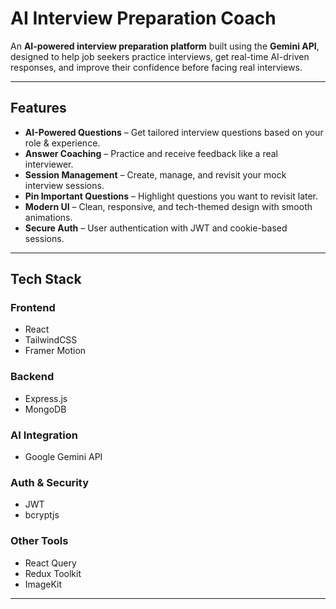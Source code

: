 #  AI Interview Preparation Coach

An **AI-powered interview preparation platform** built using the **Gemini API**, designed to help job seekers practice interviews, get real-time AI-driven responses, and improve their confidence before facing real interviews.

---

##  Features

-  **AI-Powered Questions** – Get tailored interview questions based on your role & experience.  
-  **Answer Coaching** – Practice and receive feedback like a real interviewer.  
-  **Session Management** – Create, manage, and revisit your mock interview sessions.  
-  **Pin Important Questions** – Highlight questions you want to revisit later.  
-  **Modern UI** – Clean, responsive, and tech-themed design with smooth animations.  
-  **Secure Auth** – User authentication with JWT and cookie-based sessions.  

---

##  Tech Stack

### Frontend
-  React  
-  TailwindCSS  
-  Framer Motion  

### Backend
-  Express.js  
-  MongoDB  

### AI Integration
-  Google Gemini API  

### Auth & Security
-  JWT  
-  bcryptjs  

### Other Tools
-  React Query  
-  Redux Toolkit  
-  ImageKit  

---
 


